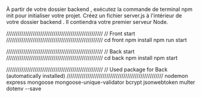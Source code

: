 À partir de votre dossier backend , exécutez la commande de terminal npm init pour initialiser votre projet.
Créez un fichier server.js à l'intérieur de votre dossier backend . Il contiendra votre premier serveur Node.

///////////////////////////////////////////////////
// Front start
///////////////////////////////////////////////////
cd front
npm install
npm run start

///////////////////////////////////////////////////
// Back start
///////////////////////////////////////////////////
cd back
npm install
npm start

///////////////////////////////////////////////////
// Used package for Back (automatically installed)
///////////////////////////////////////////////////
nodemon
express
mongoose
mongoose-unique-validator
bcrypt
jsonwebtoken
multer
dotenv --save
